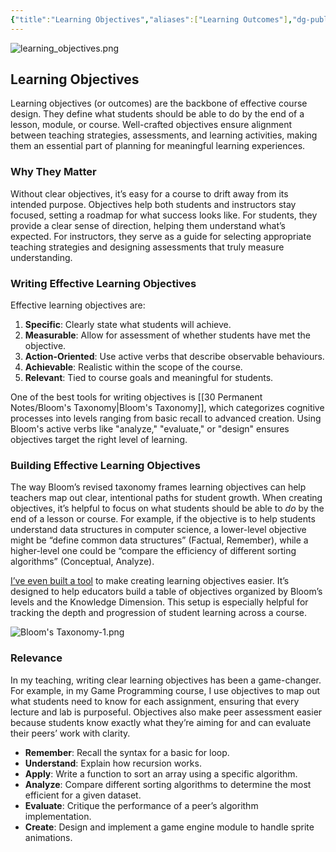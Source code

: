 ```yaml
---
{"title":"Learning Objectives","aliases":["Learning Outcomes"],"dg-publish":true,"tags":["pedagogy","🪴"],"created":"2024-11-19","modified":"2024-11-20","permalink":"/30-permanent-notes/learning-objectives/","dgPassFrontmatter":true,"updated":"2024-11-20"}
---
```



![learning_objectives.png](/img/user/00%20System/Assets/learning_objectives.png)

## Learning Objectives

Learning objectives (or outcomes) are the backbone of effective course design. They define what students should be able to do by the end of a lesson, module, or course. Well-crafted objectives ensure alignment between teaching strategies, assessments, and learning activities, making them an essential part of planning for meaningful learning experiences.

### Why They Matter

Without clear objectives, it’s easy for a course to drift away from its intended purpose. Objectives help both students and instructors stay focused, setting a roadmap for what success looks like. For students, they provide a clear sense of direction, helping them understand what’s expected. For instructors, they serve as a guide for selecting appropriate teaching strategies and designing assessments that truly measure understanding.

### Writing Effective Learning Objectives

Effective learning objectives are:

1. **Specific**: Clearly state what students will achieve.
2. **Measurable**: Allow for assessment of whether students have met the objective.
3. **Action-Oriented**: Use active verbs that describe observable behaviours.
4. **Achievable**: Realistic within the scope of the course.
5. **Relevant**: Tied to course goals and meaningful for students.

One of the best tools for writing objectives is [[30 Permanent Notes/Bloom's Taxonomy\|Bloom's Taxonomy]], which categorizes cognitive processes into levels ranging from basic recall to advanced creation. Using Bloom's active verbs like "analyze," "evaluate," or "design" ensures objectives target the right level of learning.

### Building Effective Learning Objectives

The way Bloom’s revised taxonomy frames learning objectives can help teachers map out clear, intentional paths for student growth. When creating objectives, it’s helpful to focus on what students should be able to _do_ by the end of a lesson or course. For example, if the objective is to help students understand data structures in computer science, a lower-level objective might be “define common data structures” (Factual, Remember), while a higher-level one could be “compare the efficiency of different sorting algorithms” (Conceptual, Analyze).

[I’ve even built a tool](https://course.tools) to make creating learning objectives easier. It’s designed to help educators build a table of objectives organized by Bloom’s levels and the Knowledge Dimension. This setup is especially helpful for tracking the depth and progression of student learning across a course.

![Bloom's Taxonomy-1.png](/img/user/00%20System/Assets/Bloom's%20Taxonomy-1.png)

### Relevance

In my teaching, writing clear learning objectives has been a game-changer. For example, in my Game Programming course, I use objectives to map out what students need to know for each assignment, ensuring that every lecture and lab is purposeful. Objectives also make peer assessment easier because students know exactly what they’re aiming for and can evaluate their peers’ work with clarity.

- **Remember**: Recall the syntax for a basic for loop.
- **Understand**: Explain how recursion works.
- **Apply**: Write a function to sort an array using a specific algorithm.
- **Analyze**: Compare different sorting algorithms to determine the most efficient for a given dataset.
- **Evaluate**: Critique the performance of a peer’s algorithm implementation.
- **Create**: Design and implement a game engine module to handle sprite animations.
